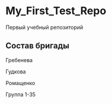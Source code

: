 # My_First_Test_Repo
Первый учебный репозиторий

## Состав  бригады 
Гребенева 

Гудкова 

Ромащенко 

Группа 1-35
